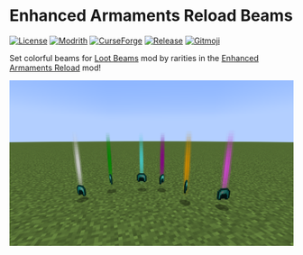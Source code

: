 # Enhanced Armaments Reload Beams

[![License](https://shields.io/github/license/AnzhiZhang/Enhanced-Armaments-Reload-Beams?label=License)](https://github.com/AnzhiZhang/Enhanced-Armaments-Reload-Beams/blob/master/LICENSE)
[![Modrith](https://img.shields.io/modrinth/v/k42zJ6Ac?logo=modrinth&label=Modrinth&color=%2300AF5C)](https://modrinth.com/mod/enhanced-armaments-reload-beams)
[![CurseForge](https://cf.way2muchnoise.eu/short_811204_downloads.svg)](https://www.curseforge.com/minecraft/mc-mods/enhanced-armaments-reload-beams)
[![Release](https://shields.io/github/v/release/AnzhiZhang/Enhanced-Armaments-Reload-Beams?display_name=tag&include_prereleases&label=Release)](https://github.com/AnzhiZhang/Enhanced-Armaments-Reload-Beams/releases/latest)
[![Gitmoji](https://img.shields.io/badge/gitmoji-%20😜%20😍-FFDD67.svg)](https://gitmoji.dev/)

Set colorful beams for [Loot Beams](https://www.curseforge.com/minecraft/mc-mods/loot-beams) mod by rarities in the [Enhanced Armaments Reload](https://www.curseforge.com/minecraft/mc-mods/enhanced-armaments-reload) mod!

![image](image.png)
